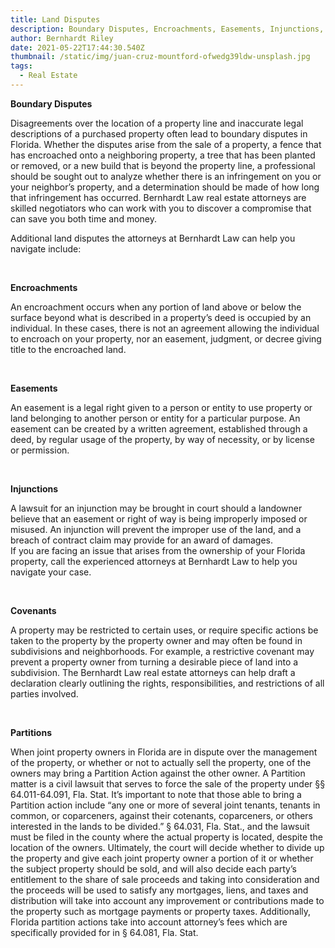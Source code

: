 ```yaml
---
title: Land Disputes
description: Boundary Disputes, Encroachments, Easements, Injunctions, Covenants, Partitions
author: Bernhardt Riley
date: 2021-05-22T17:44:30.540Z
thumbnail: /static/img/juan-cruz-mountford-ofwedg39ldw-unsplash.jpg
tags:
  - Real Estate
---
```

**Boundary Disputes**

Disagreements over the location of a property line and inaccurate legal descriptions of a purchased property often lead to boundary disputes in Florida. Whether the disputes arise from the sale of a property, a fence that has encroached onto a neighboring property, a tree that has been planted or removed, or a new build that is beyond the property line, a professional should be sought out to analyze whether there is an infringement on you or your neighbor’s property, and a determination should be made of how long that infringement has occurred. Bernhardt Law real estate attorneys are skilled negotiators who can work with you to discover a compromise that can save you both time and money.

Additional land disputes the attorneys at Bernhardt Law can help you navigate include:

 

**Encroachments**

An encroachment occurs when any portion of land above or below the surface beyond what is described in a property’s deed is occupied by an individual. In these cases, there is not an agreement allowing the individual to encroach on your property, nor an easement, judgment, or decree giving title to the encroached land.

 

**Easements**

An easement is a legal right given to a person or entity to use property or land belonging to another person or entity for a particular purpose. An easement can be created by a written agreement, established through a deed, by regular usage of the property, by way of necessity, or by license or permission.

 

**Injunctions**

A lawsuit for an injunction may be brought in court should a landowner believe that an easement or right of way is being improperly imposed or misused. An injunction will prevent the improper use of the land, and a breach of contract claim may provide for an award of damages.\
If you are facing an issue that arises from the ownership of your Florida property, call the experienced attorneys at Bernhardt Law to help you navigate your case.

 

**Covenants**

A property may be restricted to certain uses, or require specific actions be taken to the property by the property owner and may often be found in subdivisions and neighborhoods. For example, a restrictive covenant may prevent a property owner from turning a desirable piece of land into a subdivision. The Bernhardt Law real estate attorneys can help draft a declaration clearly outlining the rights, responsibilities, and restrictions of all parties involved.

 

**Partitions**

When joint property owners in Florida are in dispute over the management of the property, or whether or not to actually sell the property, one of the owners may bring a Partition Action against the other owner. A Partition matter is a civil lawsuit that serves to force the sale of the property under §§ 64.011-64.091, Fla. Stat. It’s important to note that those able to bring a Partition action include “any one or more of several joint tenants, tenants in common, or coparceners, against their cotenants, coparceners, or others interested in the lands to be divided.” § 64.031, Fla. Stat., and the lawsuit must be filed in the county where the actual property is located, despite the location of the owners. Ultimately, the court will decide whether to divide up the property and give each joint property owner a portion of it or whether the subject property should be sold, and will also decide each party’s entitlement to the share of sale proceeds and taking into consideration and the proceeds will be used to satisfy any mortgages, liens, and taxes and distribution will take into account any improvement or contributions made to the property such as mortgage payments or property taxes. Additionally, Florida partition actions take into account attorney’s fees which are specifically provided for in § 64.081, Fla. Stat.